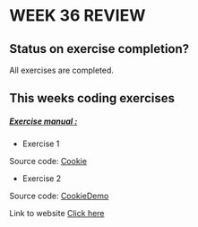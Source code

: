 # WEEK 36 REVIEW  

## Status on exercise completion? 
All exercises are completed.

## This weeks coding exercises
##### [Exercise manual :](https://docs.google.com/document/d/1yZnup_hF7s4WI0K6VWL2yc0XxPJ1_CkSt8GgZkjG3Mw/edit)

* Exercise 1

Source code:	[Cookie]()

* Exercise 2 

Source code:	[CookieDemo]()


Link to website [Click here](wwww.segatos.com)


